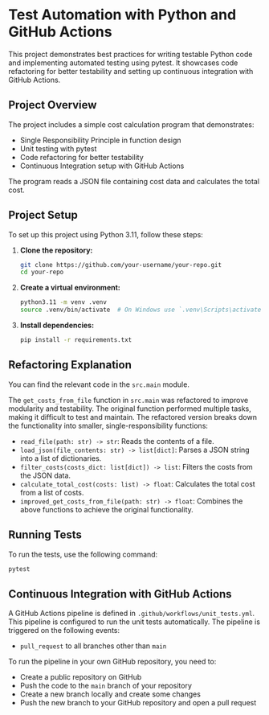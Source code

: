 # Test Automation with Python and GitHub Actions

This project demonstrates best practices for writing testable Python code and implementing automated testing using pytest. 
It showcases code refactoring for better testability and setting up continuous integration with GitHub Actions.

## Project Overview

The project includes a simple cost calculation program that demonstrates:
- Single Responsibility Principle in function design
- Unit testing with pytest
- Code refactoring for better testability
- Continuous Integration setup with GitHub Actions

The program reads a JSON file containing cost data and calculates the total cost.

## Project Setup

To set up this project using Python 3.11, follow these steps:

1. **Clone the repository:**
   ```sh
   git clone https://github.com/your-username/your-repo.git
   cd your-repo
   
2. **Create a virtual environment:**  
    ```sh
    python3.11 -m venv .venv
    source .venv/bin/activate  # On Windows use `.venv\Scripts\activate`

3. **Install dependencies:**  
    ```sh
    pip install -r requirements.txt

## Refactoring Explanation

You can find the relevant code in the `src.main` module.

The `get_costs_from_file` function in `src.main` was refactored to improve modularity and testability. 
The original function performed multiple tasks, making it difficult to test and maintain. 
The refactored version breaks down the functionality into smaller, single-responsibility functions:

- `read_file(path: str) -> str`: Reads the contents of a file.
- `load_json(file_contents: str) -> list[dict]`: Parses a JSON string into a list of dictionaries.
- `filter_costs(costs_dict: list[dict]) -> list`: Filters the costs from the JSON data.
- `calculate_total_cost(costs: list) -> float`: Calculates the total cost from a list of costs.
- `improved_get_costs_from_file(path: str) -> float`: Combines the above functions to achieve the original functionality.


## Running Tests
To run the tests, use the following command:
```sh
pytest 
```

## Continuous Integration with GitHub Actions
A GitHub Actions pipeline is defined in `.github/workflows/unit_tests.yml`. 
This pipeline is configured to run the unit tests automatically. 
The pipeline is triggered on the following events:
- `pull_request` to all branches other than `main`

To run the pipeline in your own GitHub repository, you need to:
- Create a public repository on GitHub
- Push the code to the `main` branch of your repository
- Create a new branch locally and create some changes
- Push the new branch to your GitHub repository and open a pull request
